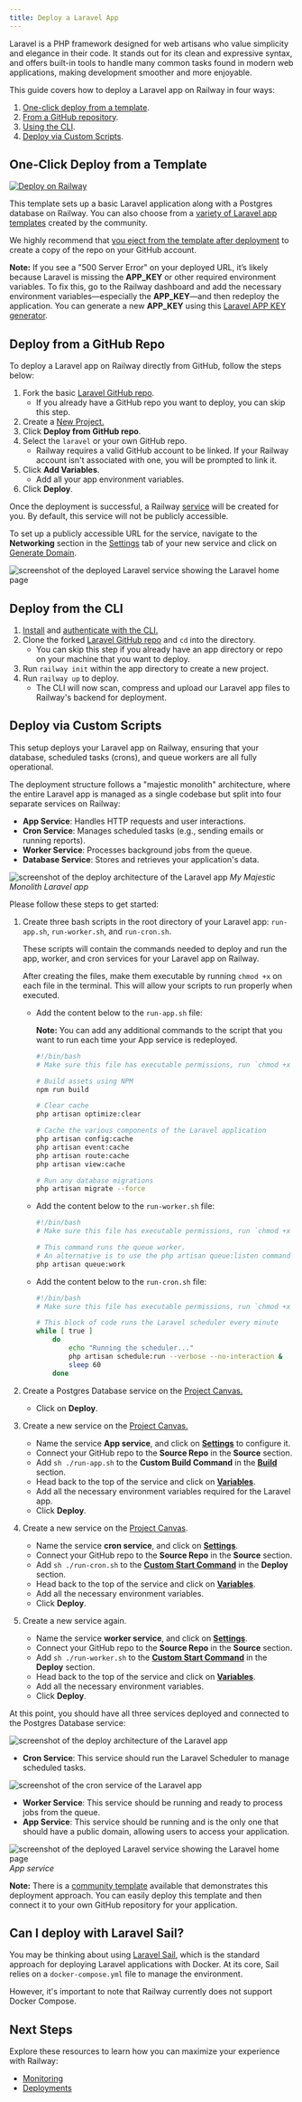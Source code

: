 ```yaml
---
title: Deploy a Laravel App
---
```


Laravel is a PHP framework designed for web artisans who value simplicity and elegance in their code. It stands out for its clean and expressive syntax, and offers built-in tools to handle many common tasks found in modern web applications, making development smoother and more enjoyable.

This guide covers how to deploy a Laravel app on Railway in four ways:

1. [One-click deploy from a template](#one-click-deploy-from-a-template).
2. [From a GitHub repository](#deploy-from-a-github-repo).
3. [Using the CLI](#deploy-from-the-cli).
4. [Deploy via Custom Scripts](#deploy-via-custom-scripts).

## One-Click Deploy from a Template

[![Deploy on Railway](https://railway.app/button.svg)](https://railway.app/new/template/fWEWWf)

This template sets up a basic Laravel application along with a Postgres database on Railway. You can also choose from a <a href="https://railway.app/templates?q=laravel" target="_blank">variety of Laravel app templates</a> created by the community.

We highly recommend that [you eject from the template after deployment](/guides/deploy#eject-from-template-repository) to create a copy of the repo on your GitHub account.

**Note:** If you see a "500 Server Error" on your deployed URL, it’s likely because Laravel is missing the **APP_KEY** or other required environment variables. To fix this, go to the Railway dashboard and add the necessary environment variables—especially the **APP_KEY**—and then redeploy the application. You can generate a new **APP_KEY** using this [Laravel APP KEY generator](https://generate-random.org/laravel-key-generator).


## Deploy from a GitHub Repo

To deploy a Laravel app on Railway directly from GitHub, follow the steps below:

1. Fork the basic <a href="https://github.com/railwayapp-templates/laravel" target="_blank">Laravel GitHub repo</a>. 
    - If you already have a GitHub repo you want to deploy, you can skip this step.
2. Create a <a href="https://railway.app/new" target="_blank">New Project.</a>
3. Click **Deploy from GitHub repo**.
4. Select the `laravel` or your own GitHub repo.
    - Railway requires a valid GitHub account to be linked. If your Railway account isn't associated with one, you will be prompted to link it.
5. Click **Add Variables**. 
    - Add all your app environment variables.
5. Click **Deploy**.

Once the deployment is successful, a Railway [service](/guides/services) will be created for you. By default, this service will not be publicly accessible.

To set up a publicly accessible URL for the service, navigate to the **Networking** section in the [Settings](/overview/the-basics#service-settings) tab of your new service and click on [Generate Domain](/guides/public-networking#railway-provided-domain).

<Image src="https://res.cloudinary.com/railway/image/upload/f_auto,q_auto/v1727885952/docs/quick-start/CleanShot_2024-10-02_at_17.18.04_2x_nn78ga.png"
alt="screenshot of the deployed Laravel service showing the Laravel home page"
layout="responsive"
width={2855} height={2109} quality={100} />

## Deploy from the CLI

1. <a href="/guides/cli#installing-the-cli" target="_blank">Install</a> and <a href="/guides/cli#authenticating-with-the-cli" target="_blank">authenticate with the CLI.</a>
2. Clone the forked <a href="https://github.com/railwayapp-templates/laravel" target="_blank">Laravel GitHub repo</a> and `cd` into the directory. 
    - You can skip this step if you already have an app directory or repo on your machine that you want to deploy.
3. Run `railway init` within the app directory to create a new project. 
4. Run `railway up` to deploy.
    - The CLI will now scan, compress and upload our Laravel app files to Railway's backend for deployment.

## Deploy via Custom Scripts

This setup deploys your Laravel app on Railway, ensuring that your database, scheduled tasks (crons), and queue workers are all fully operational.

The deployment structure follows a "majestic monolith" architecture, where the entire Laravel app is managed as a single codebase but split into four separate services on Railway:
- **App Service**: Handles HTTP requests and user interactions.
- **Cron Service**: Manages scheduled tasks (e.g., sending emails or running reports).
- **Worker Service**: Processes background jobs from the queue.
- **Database Service**: Stores and retrieves your application's data.

<Image src="https://res.cloudinary.com/railway/image/upload/f_auto,q_auto/v1727910244/docs/quick-start/deploy%20architecture.png"
alt="screenshot of the deploy architecture of the Laravel app"
layout="responsive"
width={3118} height={1776} quality={100} />
_My Majestic Monolith Laravel app_


Please follow these steps to get started:

1. Create three bash scripts in the root directory of your Laravel app: `run-app.sh`, `run-worker.sh`, and `run-cron.sh`. 

    These scripts will contain the commands needed to deploy and run the app, worker, and cron services for your Laravel app on Railway. 
    
    After creating the files, make them executable by running `chmod +x` on each file in the terminal. This will allow your scripts to run properly when executed.
    - Add the content below to the `run-app.sh` file:

        **Note:** You can add any additional commands to the script that you want to run each time your App service is redeployed.
        ```bash
        #!/bin/bash
        # Make sure this file has executable permissions, run `chmod +x run-app.sh`

        # Build assets using NPM
        npm run build

        # Clear cache
        php artisan optimize:clear

        # Cache the various components of the Laravel application
        php artisan config:cache
        php artisan event:cache
        php artisan route:cache
        php artisan view:cache

        # Run any database migrations
        php artisan migrate --force
        ```
    -  Add the content below to the `run-worker.sh` file:
        ```bash
        #!/bin/bash
        # Make sure this file has executable permissions, run `chmod +x run-worker.sh`

        # This command runs the queue worker. 
        # An alternative is to use the php artisan queue:listen command
        php artisan queue:work     
        ```
    -  Add the content below to the `run-cron.sh` file:
        ```bash
        #!/bin/bash
        # Make sure this file has executable permissions, run `chmod +x run-cron.sh`

        # This block of code runs the Laravel scheduler every minute
        while [ true ]
            do
                echo "Running the scheduler..."
                php artisan schedule:run --verbose --no-interaction &
                sleep 60
            done
        ```
2. Create a Postgres Database service on the <a href="/overview/the-basics#project--project-canvas" target="_blank">Project Canvas.</a>
     - Click on **Deploy**.
3. Create a new service on the <a href="/overview/the-basics#project--project-canvas" target="_blank">Project Canvas.</a>
    -  Name the service **App service**, and click on <a href="/overview/the-basics#service-settings">**Settings**</a> to configure it.
    - Connect your GitHub repo to the  **Source Repo** in the **Source** section.
    - Add `sh ./run-app.sh` to the **Custom Build Command** in the <a href="/guides/build-configuration#customize-the-build-command">**Build**</a> section.
    - Head back to the top of the service and click on <a href="/overview/the-basics#service-variables">**Variables**</a>.
    - Add all the necessary environment variables required for the Laravel app.
    - Click **Deploy**.
4. Create a new service on the <a href="/overview/the-basics#project--project-canvas" target="_blank">Project Canvas</a>. 
    - Name the service **cron service**, and click on <a href="/overview/the-basics#service-settings">**Settings**</a>.
    - Connect your GitHub repo to the  **Source Repo** in the **Source** section.
    - Add `sh ./run-cron.sh` to the <a href="/guides/start-command">**Custom Start Command**</a> in the **Deploy** section.
    - Head back to the top of the service and click on  <a href="/overview/the-basics#service-variables">**Variables**</a>.
    - Add all the necessary environment variables.
    - Click **Deploy**.
5. Create a new service again. 
    - Name the service **worker service**, and click on <a href="/overview/the-basics#service-settings">**Settings**</a>.
    - Connect your GitHub repo to the  **Source Repo** in the **Source** section.
    - Add `sh ./run-worker.sh` to the <a href="/guides/start-command">**Custom Start Command**</a> in the **Deploy** section.
    - Head back to the top of the service and click on <a href="/overview/the-basics#service-variables">**Variables**</a>.
    - Add all the necessary environment variables.
    - Click **Deploy**.

At this point, you should have all three services deployed and connected to the Postgres Database service:

<Image src="https://res.cloudinary.com/railway/image/upload/f_auto,q_auto/v1727910244/docs/quick-start/deploy%20architecture.png"
alt="screenshot of the deploy architecture of the Laravel app"
layout="responsive"
width={3118} height={1776} quality={100} />

- **Cron Service**: This service should run the Laravel Scheduler to manage scheduled tasks.

<Image src="https://res.cloudinary.com/railway/image/upload/f_auto,q_auto/v1727912479/docs/quick-start/CleanShot_2024-10-03_at_00.40.40_2x_cwgazh.png"
alt="screenshot of the cron service of the Laravel app"
layout="responsive"
width={2165} height={1873} quality={100} />

- **Worker Service**: This service should be running and ready to process jobs from the queue.
- **App Service**: This service should be running and is the only one that should have a public domain, allowing users to access your application.

<Image src="https://res.cloudinary.com/railway/image/upload/f_auto,q_auto/v1727885952/docs/quick-start/CleanShot_2024-10-02_at_17.18.04_2x_nn78ga.png"
alt="screenshot of the deployed Laravel service showing the Laravel home page"
layout="responsive"
width={2855} height={2109} quality={100} />
_App service_


**Note:** There is a [community template](https://railway.app/template/Gkzn4k) available that demonstrates this deployment approach. You can easily deploy this template and then connect it to your own GitHub repository for your application.


## Can I deploy with Laravel Sail?
You may be thinking about using [Laravel Sail](https://laravel.com/docs/11.x/sail), which is the standard approach for deploying Laravel applications with Docker. At its core, Sail relies on a `docker-compose.yml` file to manage the environment. 

However, it's important to note that Railway currently does not support Docker Compose.

## Next Steps

Explore these resources to learn how you can maximize your experience with Railway:

- [Monitoring](/guides/monitoring)
- [Deployments](/guides/deployments)

